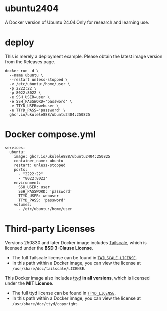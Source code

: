 # ubuntu2404
A Docker version of Ubuntu 24.04.Only for research and learning use.

# deploy
This is merely a deployment example. Please obtain the latest image version from the Releases page.
```
docker run -d \
  --name ubuntu \
  --restart unless-stopped \
  -v /etc/ubuntu:/home/user \
  -p 2222:22 \
  -p 8022:8022 \
  -e SSH_USER=user \
  -e SSH_PASSWORD='password' \
  -e TTYD_USER=webuser \
  -e TTYD_PASS='password' \
  ghcr.io/ukulele888/ubuntu2404:250825
```

# Docker compose.yml
```
services:
  ubuntu:
    image: ghcr.io/ukulele888/ubuntu2404:250825
    container_name: ubuntu
    restart: unless-stopped
    ports:
      - "2222:22"
      - "8022:8022"
    environment:
      SSH_USER: user
      SSH_PASSWORD: 'password'
      TTYD_USER: webuser
      TTYD_PASS: 'password'
    volumes:
      - /etc/ubuntu:/home/user
```

# Third-party Licenses

Versions 250830 and later Docker image includes [Tailscale](https://tailscale.com/), which is licensed under the **BSD 3-Clause License**.

- The full Tailscale license can be found in [`TAILSCALE_LICENSE`](./TAILSCALE_LICENSE).
- In this path within a Docker image, you can view the license at `/usr/share/doc/tailscale/LICENSE`.

This Docker image also includes [ttyd](https://github.com/tsl0922/ttyd) **in all versions**, which is licensed under the **MIT License**.

- The full ttyd license can be found in [`TTYD_LICENSE`](./TTYD_LICENSE).
- In this path within a Docker image, you can view the license at `/usr/share/doc/ttyd/copyright`.
